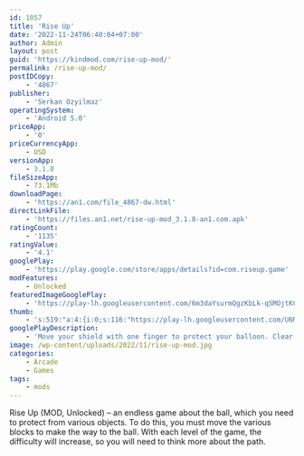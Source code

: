 ```yaml
---
id: 1057
title: 'Rise Up'
date: '2022-11-24T06:40:04+07:00'
author: Admin
layout: post
guid: 'https://kindmod.com/rise-up-mod/'
permalink: /rise-up-mod/
postIDCopy:
    - '4867'
publisher:
    - 'Serkan Ozyilmaz'
operatingSystem:
    - 'Android 5.0'
priceApp:
    - '0'
priceCurrencyApp:
    - USD
versionApp:
    - 3.1.8
fileSizeApp:
    - 73.1Mb
downloadPage:
    - 'https://an1.com/file_4867-dw.html'
directLinkFile:
    - 'https://files.an1.net/rise-up-mod_3.1.8-an1.com.apk'
ratingCount:
    - '1135'
ratingValue:
    - '4.1'
googlePlay:
    - 'https://play.google.com/store/apps/details?id=com.riseup.game'
modFeatures:
    - Unlocked
featuredImageGooglePlay:
    - 'https://play-lh.googleusercontent.com/6m3daYsurmQgzKbLk-qSMOjtKCjiFKLMmmz1IaftXtigre4lcfSUX525BwJFiPcn7_8'
thumb:
    - 's:519:"a:4:{i:0;s:116:"https://play-lh.googleusercontent.com/U6M4qQ53RwY0ScDSZjRtNZhiZt2nTZ2aLE3FRpvBlaBYQAliXwPAkoLe0dlpUC5IIk9E=w526-h296";i:1;s:115:"https://play-lh.googleusercontent.com/jEN3T5R9TGuXRvU4m35xtiubgmN5W-XuRgyXEOuYTly9ZcU075FCgbOlTL_ugHpPv98=w526-h296";i:2;s:116:"https://play-lh.googleusercontent.com/ZBfwiIrasKRkZ2eCv3aG295w1EzeXrYWTVGTqdpSRfHKDm8JGzqY6-o5tEO3KR2xMBPM=w526-h296";i:3;s:114:"https://play-lh.googleusercontent.com/9wd34QSfoLLI2NR4QVb9OGpvQnKMK-7oZqR_axrLHhke1JXCFlMShcmKU7RF2ooIag=w526-h296";}";'
googlePlayDescription:
    - 'Move your shield with one finger to protect your balloon. Clear your way as you reach higher and higher!. Shield control is very easy but it''s very hard to reach high scores!. Challenge your friends for the highest score!'
image: /wp-content/uploads/2022/11/rise-up-mod.jpg
categories:
    - Arcade
    - Games
tags:
    - mods
---
```


Rise Up (MOD, Unlocked) – an endless game about the ball, which you need to protect from various objects. To do this, you must move the various blocks to make the way to the ball. With each level of the game, the difficulty will increase, so you will need to think more about the path.